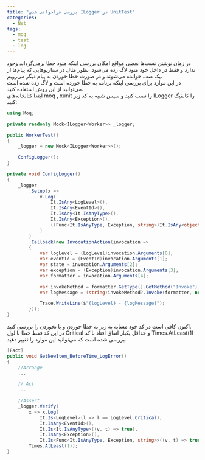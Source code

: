 ```yaml
---
title: "بررسی فراخوانی شدن ILogger در UnitTest"
categories:
  - Net
tags:
  - moq
  - test
  - log
---
```


 در زمان نوشتن تست‌ها بعضی مواقع امکان بررسی اینکه متود خطا برمی‌گرداند وجود ندارد و فقط در داخل خود متود لاگ زده می‌شود. بطور مثال در سناریوهایی که پیام‌ها از یک صف خوانده می‌شوند و در صورت خطا خوردن به پیام دیگر می‌رویم.  
 در این موارد برای بررسی اینکه برنامه به خطا خورده است و لاگ زده شده است می‌توانید از این روش استفاده کنید.  
 ابتدا کتابخانه‌های moq , xunit را نصب کنید و سپس شبیه به کد زیر ILogger را کانفیگ کنید:  

```c#
using Moq;

private readonly Mock<ILogger<Worker>> _logger;

public WorkerTest()
{
    _logger = new Mock<ILogger<Worker>>();

    ConfigLogger();
}

private void ConfigLogger()
{
    _logger
        .Setup(x =>
            x.Log(
                It.IsAny<LogLevel>(),
                It.IsAny<EventId>(),
                It.IsAny<It.IsAnyType>(),
                It.IsAny<Exception>(),
                ((Func<It.IsAnyType, Exception, string>)It.IsAny<object>())!
            )
        )
        .Callback(new InvocationAction(invocation =>
        {
            var logLevel = (LogLevel)invocation.Arguments[0];
            var eventId = (EventId)invocation.Arguments[1];
            var state = invocation.Arguments[2];
            var exception = (Exception)invocation.Arguments[3];
            var formatter = invocation.Arguments[4];

            var invokeMethod = formatter.GetType().GetMethod("Invoke");
            var logMessage = (string)invokeMethod?.Invoke(formatter, new[] { state, exception });

            Trace.WriteLine($"{logLevel} - {logMessage}");
        }));
}
```
اکنون کافی است در کد خود مشابه به زیر به خطا خوردن و یا نخوردن را بررسی کنید.  
در این کد فقط خطا با لول Critical و حداقل یکبار اتفاق افتاد با کد Times.AtLeast(1) بررسی شده است که می‌توانید این موارد را تغییر دهید.  

```csharp
[Fact]
public void GetNewItem_BeforeTime_LogError()
{
    //Arrange
    ...

    // Act
    ...

    //Assert
    _logger.Verify(
        x => x.Log(
            It.Is<LogLevel>(l => l == LogLevel.Critical),
            It.IsAny<EventId>(),
            It.Is<It.IsAnyType>((v, t) => true),
            It.IsAny<Exception>(),
            It.Is<Func<It.IsAnyType, Exception, string>>((v, t) => true)!),
        Times.AtLeast(1));
}
```